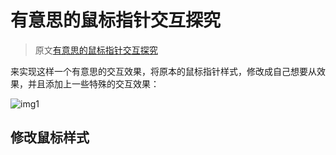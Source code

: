 # 有意思的鼠标指针交互探究

> 原文[有意思的鼠标指针交互探究](https://github.com/chokcoco/iCSS/issues/186)

来实现这样一个有意思的交互效果，将原本的鼠标指针样式，修改成自己想要从效果，并且添加上一些特殊的交互效果：

![img1](https://user-images.githubusercontent.com/8554143/173178051-22618d6a-cdb9-4d8f-ac65-f895ae4e0c0b.gif)

## 修改鼠标样式
